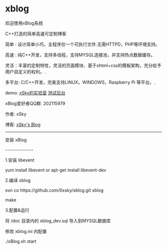 xblog
=====

<p>欢迎使用xBlog系统
<p>C++打造的简单高速可定制博客
<p><p>
<p>简单 : 设计简单小巧，主程序仅一个可执行文件.无需HTTPD，PHP等环境支持。
<p>高速 : 纯C++开发，支持多线程，支持MYSQL连接池，并支持热点数据缓存。
<p>灵活：丰富的定制特性，灵活的页面模块、基于xhtml+css的模板架构，充分给予用户自定义的权利。.
<p>多平台: C/C++开发，完美支持LINUX，WINDOWS，Raspberry Pi 等平台。.
<p>
<p>demo: <a href="http://lab.0xsky.com/">xSky的实验室</a>   <a href="http://lab.0xsky.com/admin">测试后台</a>
<p>xBlog爱好者QQ群:  202115979
<p><p>作者: xSky        
<p>博客: <a href="http://www.0xsky.com/">xSky's Blog</a>
<hr>

<p>安装 xBlog
<p>--------------
<p> 1.安装 libevent
<p>   yum install libevent or apt-get install libevent-dev
<p> 2.编译 xblog
<p>   svn co https://github.com/0xsky/xblog.git xblog
<p>   make
<p> 3.配置&运行
<p>   将 /doc 目录内的 xblog_dev.sql 导入到MYSQL数据库
<p>   修改 xblog.ini 内配置
<p>   ./xBlog.sh start

